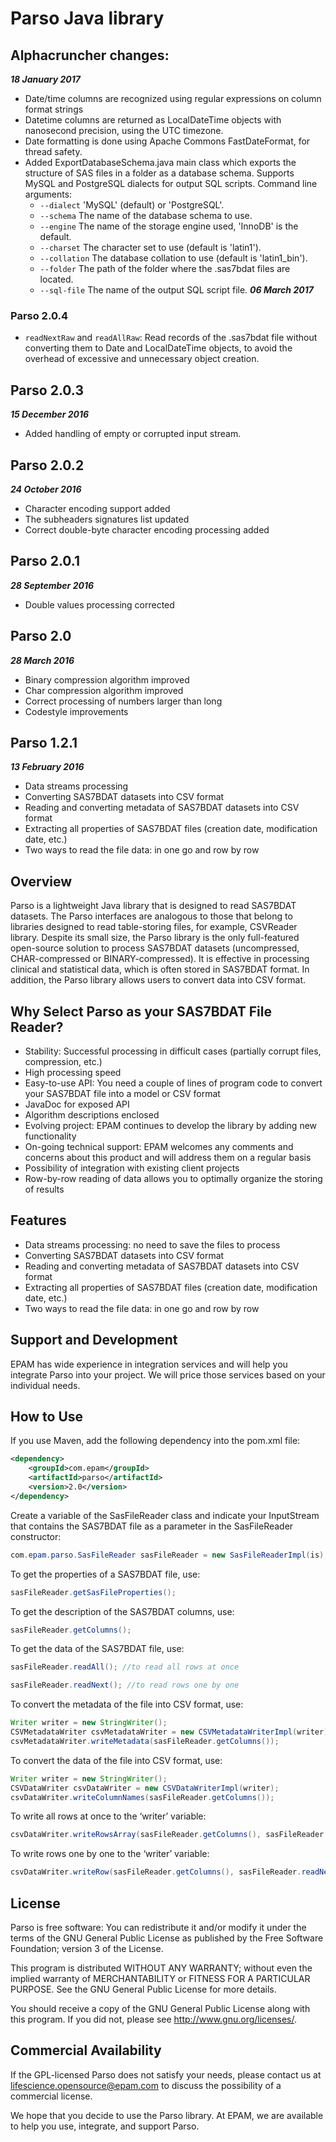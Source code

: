 ﻿# Parso Java library

## Alphacruncher changes:
***18 January 2017***
* Date/time columns are recognized using regular expressions on column format strings
* Datetime columns are returned as LocalDateTime objects with nanosecond precision, using the UTC timezone.
* Date formatting is done using Apache Commons FastDateFormat, for thread safety.
* Added ExportDatabaseSchema.java main class which exports the structure of
SAS files in a folder as a database schema. Supports MySQL and PostgreSQL dialects for output SQL scripts. Command line arguments:
     * `--dialect` 'MySQL' (default) or 'PostgreSQL'.
     * `--schema` The name of the database schema to use.
     * `--engine` The name of the storage engine used, 'InnoDB' is the default.
     * `--charset` The character set to use (default is 'latin1').
     * `--collation` The database collation to use (default is 'latin1_bin').
     * `--folder` The path of the folder where the .sas7bdat files are located.
     * `--sql-file` The name of the output SQL script file.
***06 March 2017***
### Parso 2.0.4
* `readNextRaw` and `readAllRaw`: Read records of the .sas7bdat file without converting them to Date and LocalDateTime objects, to avoid the overhead of excessive and unnecessary object creation.

## Parso 2.0.3
***15 December 2016***

* Added handling of empty or corrupted input stream.

## Parso 2.0.2
***24 October 2016***

* Character encoding support added
* The subheaders signatures list updated
* Correct double-byte character encoding processing added

## Parso 2.0.1
***28 September 2016***

* Double values processing corrected

## Parso 2.0
***28 March 2016***

* Binary compression algorithm improved
* Char compression algorithm improved
* Correct processing of numbers larger than long
* Codestyle improvements

## Parso 1.2.1
***13 February 2016***

* Data streams processing
* Converting SAS7BDAT datasets into CSV format
* Reading and converting metadata of SAS7BDAT datasets into CSV format
* Extracting all properties of SAS7BDAT files (creation date, modification date, etc.)
* Two ways to read the file data: in one go and row by row

## Overview
Parso is a lightweight Java library that is designed to read SAS7BDAT datasets. The Parso interfaces are analogous to
 those that belong to libraries designed to read table-storing files, for example, CSVReader library. Despite its
 small size, the Parso library is the only full-featured open-source solution to process SAS7BDAT datasets
 (uncompressed, CHAR-compressed or BINARY-compressed). It is effective in processing clinical and statistical data,
 which is often stored in SAS7BDAT format. In addition, the Parso library allows users to convert data into CSV format.

## Why Select Parso as your SAS7BDAT File Reader?
* Stability: Successful processing in difficult cases (partially corrupt files, compression, etc.)
* High processing speed
* Easy-to-use API: You need a couple of lines of program code to convert your SAS7BDAT file into a model or CSV format
* JavaDoc for exposed API
* Algorithm descriptions enclosed
* Evolving project: EPAM continues to develop the library by adding new functionality
* On-going technical support: EPAM welcomes any comments and concerns about this product and will address them on a regular basis
* Possibility of integration with existing client projects
* Row-by-row reading of data allows you to optimally organize the storing of results

## Features
* Data streams processing: no need to save the files to process
* Converting SAS7BDAT datasets into CSV format
* Reading and converting metadata of SAS7BDAT datasets into CSV format
* Extracting all properties of SAS7BDAT files (creation date, modification date, etc.)
* Two ways to read the file data: in one go and row by row

## Support and Development
EPAM has wide experience in integration services and will help you integrate Parso into your project. We will price those services based on your individual needs.

## How to Use
If you use Maven, add the following dependency into the pom.xml file:

```xml
<dependency>
    <groupId>com.epam</groupId>
    <artifactId>parso</artifactId>
    <version>2.0</version>
</dependency>
```

Create a variable of the SasFileReader class and indicate your InputStream that contains the SAS7BDAT file as a parameter in the SasFileReader constructor:
```java
com.epam.parso.SasFileReader sasFileReader = new SasFileReaderImpl(is);
```

To get the properties of a SAS7BDAT file, use:
```java
sasFileReader.getSasFileProperties();
```

To get the description of the SAS7BDAT columns, use:

```java
sasFileReader.getColumns();
```
To get the data of the SAS7BDAT file, use:

```java
sasFileReader.readAll(); //to read all rows at once

sasFileReader.readNext(); //to read rows one by one
```

To convert the metadata of the file into CSV format, use:

```java
Writer writer = new StringWriter();
CSVMetadataWriter csvMetadataWriter = new CSVMetadataWriterImpl(writer);
csvMetadataWriter.writeMetadata(sasFileReader.getColumns());
```
To convert the data of the file into CSV format, use:

```java
Writer writer = new StringWriter();
CSVDataWriter csvDataWriter = new CSVDataWriterImpl(writer);
csvDataWriter.writeColumnNames(sasFileReader.getColumns());
```

To write all rows at once to the ‘writer’ variable:

```java
csvDataWriter.writeRowsArray(sasFileReader.getColumns(), sasFileReader.readAll());
```
To write rows one by one to the ‘writer’ variable:

```java
csvDataWriter.writeRow(sasFileReader.getColumns(), sasFileReader.readNext());
```

## License
Parso is free software: You can redistribute it and/or modify it under the terms of the GNU General Public License as published by the Free Software Foundation; version 3 of the License.

This program is distributed WITHOUT ANY WARRANTY; without even the implied warranty of MERCHANTABILITY or FITNESS FOR A PARTICULAR PURPOSE. See the GNU General Public License for more details.

You should receive a copy of the GNU General Public License along with this program. If you did not, please see http://www.gnu.org/licenses/.

## Commercial Availability
If the GPL-licensed Parso does not satisfy your needs, please contact us at lifescience.opensource@epam.com to discuss the possibility of a commercial license.

We hope that you decide to use the Parso library. At EPAM, we are available to help you use, integrate, and support Parso.
